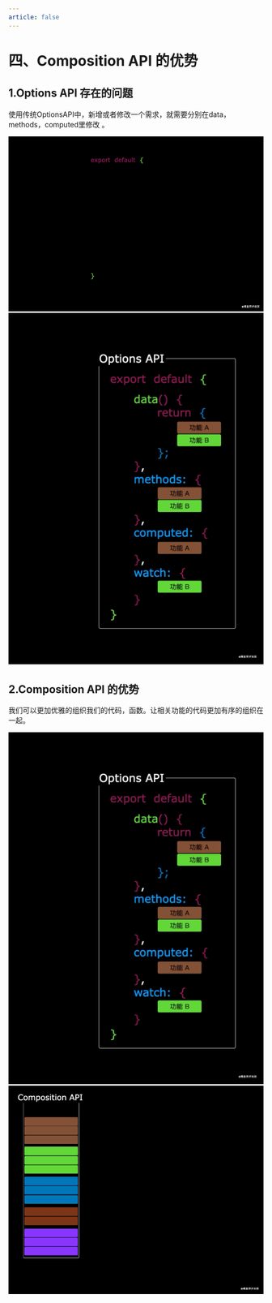 ```yaml
---
article: false
---
```

# 四、Composition API 的优势

## 1.Options API 存在的问题

使用传统OptionsAPI中，新增或者修改一个需求，就需要分别在data，methods，computed里修改 。

![before](./img/1.gif)
![before edit](./img/2.gif)

## 2.Composition API 的优势

我们可以更加优雅的组织我们的代码，函数。让相关功能的代码更加有序的组织在一起。

![after](./img/3.gif)
![after edit](./img/4.gif)

<style lang="css" scoped>
  img[src$='#vueLeft'] {
    width: 50%;
  }
  img[src$='#vueRight'] {
    width: 50%;
  }
</style>
